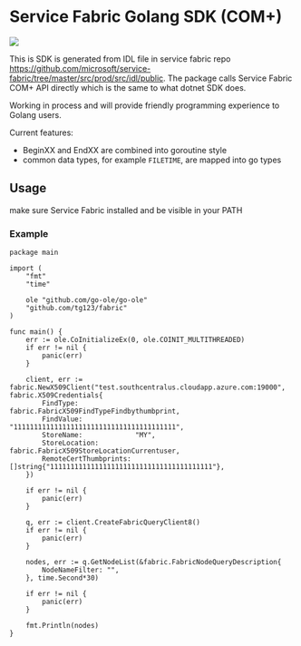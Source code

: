# Service Fabric Golang SDK (COM+)

[![](https://pkg.go.dev/badge/github.com/tg123/fabric?status.svg)](https://pkg.go.dev/github.com/tg123/fabric)


This is SDK is generated from IDL file in service fabric repo <https://github.com/microsoft/service-fabric/tree/master/src/prod/src/idl/public>.
The package calls Service Fabric COM+ API directly which is the same to what dotnet SDK does.

Working in process and will provide friendly programming experience to Golang users.

Current features:

 * BeginXX and EndXX are combined into goroutine style
 * common data types, for example `FILETIME`, are mapped into go types

## Usage

make sure Service Fabric installed and be visible in your PATH

### Example

```
package main

import (
	"fmt"
	"time"

	ole "github.com/go-ole/go-ole"
	"github.com/tg123/fabric"
)

func main() {
	err := ole.CoInitializeEx(0, ole.COINIT_MULTITHREADED)
	if err != nil {
		panic(err)
	}

	client, err := fabric.NewX509Client("test.southcentralus.cloudapp.azure.com:19000", fabric.X509Credentials{
		FindType:              fabric.FabricX509FindTypeFindbythumbprint,
		FindValue:             "1111111111111111111111111111111111111111",
		StoreName:             "MY",
		StoreLocation:         fabric.FabricX509StoreLocationCurrentuser,
		RemoteCertThumbprints: []string{"1111111111111111111111111111111111111111"},
	})

	if err != nil {
		panic(err)
	}

	q, err := client.CreateFabricQueryClient8()
	if err != nil {
		panic(err)
	}

	nodes, err := q.GetNodeList(&fabric.FabricNodeQueryDescription{
		NodeNameFilter: "",
	}, time.Second*30)

	if err != nil {
		panic(err)
	}

	fmt.Println(nodes)
}
```
